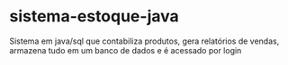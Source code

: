 # sistema-estoque-java

Sistema em java/sql que contabiliza produtos, gera relatórios de vendas, armazena tudo em um banco de dados e é acessado por login

